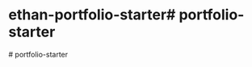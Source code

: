# ethan-portfolio-starter#   p o r t f o l i o - s t a r t e r  
 #   p o r t f o l i o - s t a r t e r  
 